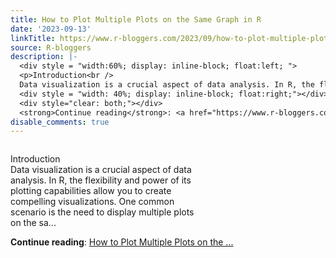 ```yaml
---
title: How to Plot Multiple Plots on the Same Graph in R
date: '2023-09-13'
linkTitle: https://www.r-bloggers.com/2023/09/how-to-plot-multiple-plots-on-the-same-graph-in-r/
source: R-bloggers
description: |-
  <div style = "width:60%; display: inline-block; float:left; ">
  <p>Introduction<br />
  Data visualization is a crucial aspect of data analysis. In R, the flexibility and power of its plotting capabilities allow you to create compelling visualizations. One common scenario is the need to display multiple plots on the sa...</p></div>
  <div style = "width: 40%; display: inline-block; float:right;"></div>
  <div style="clear: both;"></div>
  <strong>Continue reading</strong>: <a href="https://www.r-bloggers.com/2023/09/how-to-plot-multiple-plots-on-the-same-graph-in-r/">How to Plot Multiple Plots on the ...
disable_comments: true
---
```

<div style = "width:60%; display: inline-block; float:left; ">
<p>Introduction<br />
Data visualization is a crucial aspect of data analysis. In R, the flexibility and power of its plotting capabilities allow you to create compelling visualizations. One common scenario is the need to display multiple plots on the sa...</p></div>
<div style = "width: 40%; display: inline-block; float:right;"></div>
<div style="clear: both;"></div>
<strong>Continue reading</strong>: <a href="https://www.r-bloggers.com/2023/09/how-to-plot-multiple-plots-on-the-same-graph-in-r/">How to Plot Multiple Plots on the ...